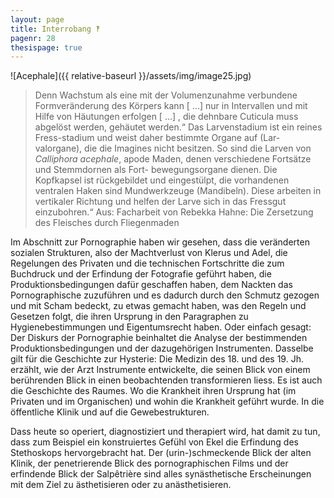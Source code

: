 ```yaml
---
layout: page
title: Interrobang ‽
pagenr: 28
thesispage: true
---
```

![Acephale]({{ relative-baseurl }}/assets/img/image25.jpg)

>Denn Wachstum als eine mit der Volumenzunahme verbundene Formveränderung des Körpers kann [ ...] nur in Intervallen und mit Hilfe von Häutungen erfolgen [ ...] , die dehnbare Cuticula muss abgelöst werden, gehäutet werden.“ Das Larvenstadium ist ein reines Fress-stadium und weist daher bestimmte Organe auf (Lar- valorgane), die die Imagines nicht besitzen. So sind die Larven von *Calliphora acephale*, apode Maden, denen verschiedene Fortsätze und Stemmdornen als Fort- bewegungsorgane dienen. Die Kopfkapsel ist rückgebildet und eingestülpt, die vorhandenen ventralen Haken sind Mundwerkzeuge (Mandibeln). Diese arbeiten in vertikaler Richtung und helfen der Larve sich in das Fressgut einzubohren.“ Aus: Facharbeit von Rebekka Hahne: Die Zersetzung des Fleisches durch Fliegenmaden

Im Abschnitt zur Pornographie haben wir gesehen, dass die veränderten sozialen Strukturen, also der Machtverlust von Klerus und Adel, die Regelungen des Privaten und die technischen Fortschritte die zum Buchdruck und der Erfindung der Fotografie geführt haben, die Produktionsbedingungen dafür geschaffen haben, dem Nackten das Pornographische zuzuführen und es dadurch durch den Schmutz gezogen und mit Scham bedeckt, zu etwas gemacht haben, was den Regeln und Gesetzen folgt, die ihren Ursprung in den Paragraphen zu Hygienebestimmungen und Eigentumsrecht haben. Oder einfach gesagt: Der Diskurs der Pornographie beinhaltet die Analyse der bestimmenden Produktionsbedingungen und der dazugehörigen Instrumenten. Dasselbe gilt für die Geschichte zur Hysterie: Die Medizin des 18. und des 19. Jh. erzählt, wie der Arzt Instrumente entwickelte, die seinen Blick von einem berührenden Blick in einen beobachtenden transformieren liess. Es ist auch die Geschichte des Raumes. Wo die Krankheit ihren Ursprung hat (im Privaten und im Organischen) und wohin die Krankheit geführt wurde. In die öffentliche Klinik und auf die Gewebestrukturen.

Dass heute so operiert, diagnostiziert und therapiert wird, hat damit zu tun, dass zum Beispiel ein konstruiertes Gefühl von Ekel die Erfindung des Stethoskops hervorgebracht hat. Der (urin-)schmeckende Blick der alten Klinik, der penetrierende Blick des pornographischen Films und der erfindende Blick der Salpêtrière sind alles synästhetische Erscheinungen mit dem Ziel zu ästhetisieren oder zu anästhetisieren.
